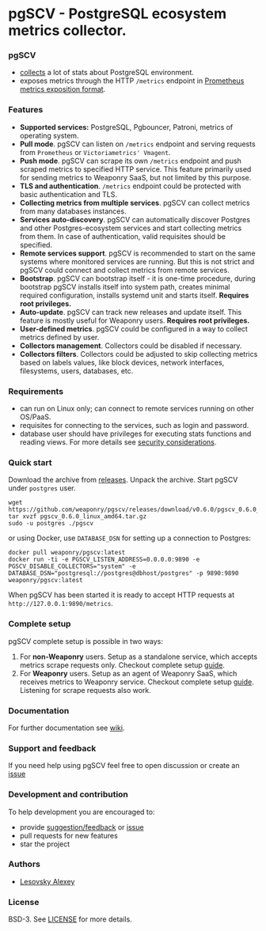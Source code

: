 # pgSCV - PostgreSQL ecosystem metrics collector.

### pgSCV
- [collects](https://github.com/weaponry/pgscv/wiki/Collectors) a lot of stats about PostgreSQL environment.
- exposes metrics through the HTTP `/metrics` endpoint in [Prometheus metrics exposition format](https://prometheus.io/docs/concepts/data_model/).

### Features
- **Supported services:** PostgreSQL, Pgbouncer, Patroni, metrics of operating system.  
- **Pull mode**. pgSCV can listen on `/metrics` endpoint and serving requests from `Prometheus` or `Victoriametrics' Vmagent`.
- **Push mode**. pgSCV can scrape its own `/metrics` endpoint and push scraped metrics to specified HTTP service.
  This feature primarily used for sending metrics to Weaponry SaaS, but not limited by this purpose.
- **TLS and authentication**. `/metrics` endpoint could be protected with basic authentication and TLS.
- **Collecting metrics from multiple services**. pgSCV can collect metrics from many databases instances.
- **Services auto-discovery**. pgSCV can automatically discover Postgres and other Postgres-ecosystem services and
  start collecting metrics from them. In case of authentication, valid requisites should be specified.
- **Remote services support**. pgSCV is recommended to start on the same systems where monitored services are running.
  But this is not strict and pgSCV could connect and collect metrics from remote services.
- **Bootstrap**. pgSCV can bootstrap itself - it is one-time procedure, during bootstrap pgSCV installs itself into system path, creates minimal required configuration,
  installs systemd unit and starts itself. **Requires root privileges.**
- **Auto-update**. pgSCV can track new releases and update itself. This feature is mostly useful for Weaponry users. **Requires root privileges.**
- **User-defined metrics**. pgSCV could be configured in a way to collect metrics defined by user.
- **Collectors management**. Collectors could be disabled if necessary.
- **Collectors filters**. Collectors could be adjusted to skip collecting metrics based on labels values, like
  block devices, network interfaces, filesystems, users, databases, etc.

### Requirements
- can run on Linux only; can connect to remote services running on other OS/PaaS.
- requisites for connecting to the services, such as login and password.
- database user should have privileges for executing stats functions and reading views.
  For more details see [security considerations](https://github.com/weaponry/pgscv/wiki/Security-considerations).

### Quick start
Download the archive from [releases](https://github.com/weaponry/pgscv/releases). Unpack the archive. Start pgSCV under `postgres` user.

```shell
wget https://github.com/weaponry/pgscv/releases/download/v0.6.0/pgscv_0.6.0_linux_amd64.tar.gz
tar xvzf pgscv_0.6.0_linux_amd64.tar.gz
sudo -u postgres ./pgscv 
```

or using Docker, use `DATABASE_DSN` for setting up a connection to Postgres:
```
docker pull weaponry/pgscv:latest
docker run -ti -e PGSCV_LISTEN_ADDRESS=0.0.0.0:9890 -e PGSCV_DISABLE_COLLECTORS="system" -e DATABASE_DSN="postgresql://postgres@dbhost/postgres" -p 9890:9890 weaponry/pgscv:latest
```

When pgSCV has been started it is ready to accept HTTP requests at `http://127.0.0.1:9890/metrics`.

### Complete setup
pgSCV complete setup is possible in two ways:
1. For **non-Weaponry** users. Setup as a standalone service, which accepts metrics scrape requests only. Checkout complete setup [guide](https://github.com/weaponry/pgscv/wiki/Setup-for-regular-users).
2. For **Weaponry** users. Setup as an agent of Weaponry SaaS, which receives metrics to Weaponry service. Checkout complete setup [guide](https://github.com/weaponry/pgscv/wiki/Setup-for-Weaponry-users). Listening for scrape requests also work.

### Documentation
For further documentation see [wiki](https://github.com/weaponry/pgscv/wiki).

### Support and feedback
If you need help using pgSCV feel free to open discussion or create an [issue](https://github.com/weaponry/pgscv/issues)

### Development and contribution
To help development you are encouraged to:
- provide [suggestion/feedback](https://github.com/weaponry/pgscv/discussions) or [issue](https://github.com/weaponry/pgscv/issues)
- pull requests for new features
- star the project

### Authors
- [Lesovsky Alexey](https://github.com/lesovsky)

### License
BSD-3. See [LICENSE](./LICENSE) for more details.
